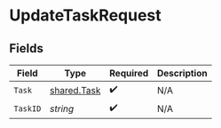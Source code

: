 # UpdateTaskRequest


## Fields

| Field                                      | Type                                       | Required                                   | Description                                |
| ------------------------------------------ | ------------------------------------------ | ------------------------------------------ | ------------------------------------------ |
| `Task`                                     | [shared.Task](../../models/shared/task.md) | :heavy_check_mark:                         | N/A                                        |
| `TaskID`                                   | *string*                                   | :heavy_check_mark:                         | N/A                                        |